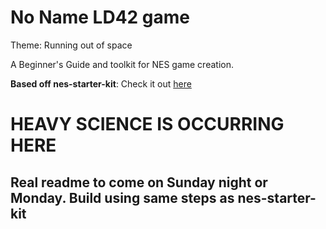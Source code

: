 # No Name LD42 game

Theme: Running out of space

A Beginner's Guide and toolkit for NES game creation.

**Based off nes-starter-kit**: Check it out [here](https://github.com/cppchriscpp/nes-starter-kit)

# HEAVY SCIENCE IS OCCURRING HERE
## Real readme to come on Sunday night or Monday. Build using same steps as nes-starter-kit